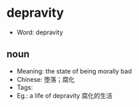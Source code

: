 # depravity

- Word: depravity

## noun

- Meaning: the state of being morally bad
- Chinese: 堕落；腐化
- Tags: 
- Eg.: a life of depravity 腐化的生活

